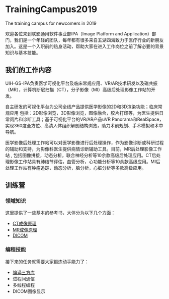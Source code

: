 # TrainingCampus2019
The training campus for newcomers in 2019

欢迎各位来到联影通用软件事业部IPA（Image Platform and Application）部门，我们是一个年轻的团队，每年都有很多来自五湖四海致力于医疗行业的新朋友加入。这是一个入职前的热身活动，帮助大家在进入工作岗位之前了解必要的背景知识与基本技能。

## 我们的工作内容
UIH-GS-IPA负责医学可视化平台及临床常规应用、VR/AR技术研发以及磁共振（MR），计算机断层扫描（CT），分子影像（MI）高级后处理影像工作站的开发。

自主研发的可视化平台为公司全线产品提供医学影像的2D和3D渲染功能；临床常规应用 包括：2D影像浏览，3D影像浏览，图像融合，胶片打印等，为医生提供日常阅片和诊断工具；基于可视化平台的VR/AR产品uVR Panorama和RealSpace，实现360度全方位、高清人体组织解剖结构浏览，助力术前规划、手术模拟和术中导航。

医学影像后处理工作站可以对医学影像进行后处理操作，作为影像诊断或科研过程的辅助和支持，为影像科医生提供病情诊断辅助工具。目前，MR后处理影像工作站 , 包括图像拼接，动态分析，联合神经分析等10余款高级后处理应用。CT后处理影像工作站具有肺结节评估，血管分析，心功能分析等10余款高级应用。MI后处理工作站有肿瘤追踪，动态分析，脑分析，心脏分析等多款高级应用。

## 训练营

### 领域知识

这里提供了一些基本的参考书，大体分为以下几个方面：

+ [CT成像原理](./Computed_Tomography/CT.md)
+ [MR成像原理](./Magnetic_Resonance_Imaging/MRI.md)
+ [DICOM](./Digital_Imaging_and_Communication_in_Medicine/DICOM.md)

### 编程技能

接下来的任务就需要大家锻炼动手能力了：

+ [编译三方库](./Third_Party_Library/README.md)
+ 进程间通信
+ 多线程编程
+ DICOM图像显示
